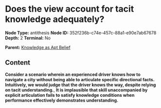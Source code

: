 # Does the view account for tacit knowledge adequately?

**Node Type:** antithesis
**Node ID:** 352f236b-c74e-457c-88a1-e90e7ab67678
**Depth:** 2
**Terminal:** No

**Parent:** [Knowledge as Apt Belief](knowledge-as-apt-belief.md)

## Content

**Consider a scenario wherein an experienced driver knows how to navigate a city without being able to articulate specific directional facts. Intuitively, we would judge that the driver knows the way, despite relying on tacit understanding.**, **It is implausible that skill unaccompanied by explicit articulation fails to satisfy knowledge conditions when performance effectively demonstrates understanding.**
